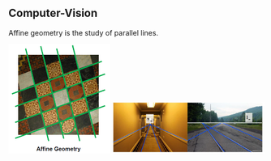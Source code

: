 ## Computer-Vision
 
Affine geometry is the study of parallel lines.

<img src="https://github.com/MuhammadMuddassir/Computer-Vision-/blob/master/images/affine.PNG?raw=true" Width="200">

<img src="https://github.com/MuhammadMuddassir/Computer-Vision-/blob/master/images/Line_at_infinity.PNG?raw=true" Width="300">

  
 
